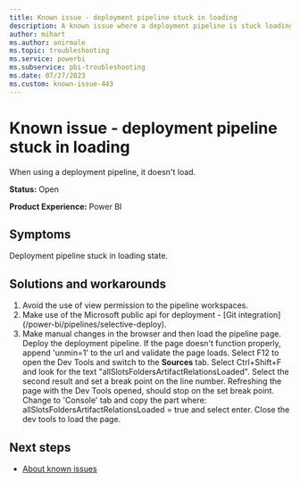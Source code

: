 ```yaml
---
title: Known issue - deployment pipeline stuck in loading
description: A known issue where a deployment pipeline is stuck loading.
author: mihart
ms.author: anirmale
ms.topic: troubleshooting  
ms.service: powerbi
ms.subservice: pbi-troubleshooting 
ms.date: 07/27/2023
ms.custom: known-issue-443
---
```


# Known issue - deployment pipeline stuck in loading
When using a deployment pipeline, it doesn't load.

**Status:** Open

**Product Experience:** Power BI

## Symptoms
Deployment pipeline stuck in loading state. 

## Solutions and workarounds

1. Avoid the use of view permission to the pipeline workspaces.
2. Make use of the Microsoft public api for deployment - [Git integration] (/power-bi/pipelines/selective-deploy).
3. Make manual changes in the browser and then load the pipeline page. Deploy the deployment pipeline. If the page doesn't function properly, append 'unmin=1' to the url and validate the page loads. Select F12 to open the Dev Tools and switch to the **Sources** tab. Select Ctrl+Shift+F and look for the text "allSlotsFoldersArtifactRelationsLoaded". Select the second result and set a break point on the line number. Refreshing the page with the Dev Tools opened, should stop on the set break point. Change to 'Console' tab and copy the part where: allSlotsFoldersArtifactRelationsLoaded = true and select enter. Close the dev tools to load the page.

## Next steps

- [About known issues](https://support.fabric.microsoft.com/known-issues)
